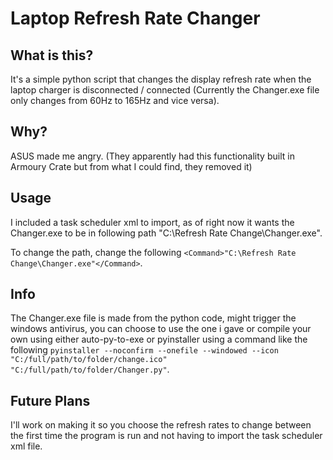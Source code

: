 # Laptop Refresh Rate Changer
## What is this?
It's a simple python script that changes the display refresh rate when the laptop charger is disconnected / connected (Currently the Changer.exe file only changes from 60Hz to 165Hz and vice versa).

## Why?
ASUS made me angry. (They apparently had this functionality built in Armoury Crate but from what I could find, they removed it)

## Usage
I included a task scheduler xml to import, as of right now it wants the Changer.exe to be in following path "C:\Refresh Rate Change\Changer.exe".

To change the path, change the following ``<Command>"C:\Refresh Rate Change\Changer.exe"</Command>``.

## Info
The Changer.exe file is made from the python code, might trigger the windows antivirus, you can choose to use the one i gave or compile your own using either auto-py-to-exe or pyinstaller using a command like the following ``pyinstaller --noconfirm --onefile --windowed --icon "C:/full/path/to/folder/change.ico"  "C:/full/path/to/folder/Changer.py"``.

## Future Plans
I'll work on making it so you choose the refresh rates to change between the first time the program is run and not having to import the task scheduler xml file.
